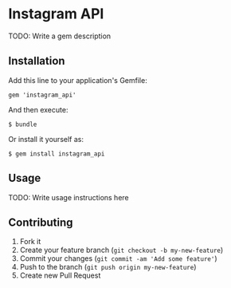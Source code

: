 # Instagram API

TODO: Write a gem description

## Installation

Add this line to your application's Gemfile:

    gem 'instagram_api'

And then execute:

    $ bundle

Or install it yourself as:

    $ gem install instagram_api

## Usage

TODO: Write usage instructions here

## Contributing

1. Fork it
2. Create your feature branch (`git checkout -b my-new-feature`)
3. Commit your changes (`git commit -am 'Add some feature'`)
4. Push to the branch (`git push origin my-new-feature`)
5. Create new Pull Request
